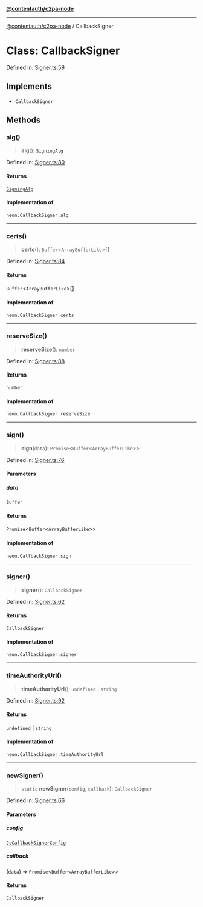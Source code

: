 [**@contentauth/c2pa-node**](../README.md)

***

[@contentauth/c2pa-node](../README.md) / CallbackSigner

# Class: CallbackSigner

Defined in: [Signer.ts:59](https://github.com/contentauth/c2pa-node-v2/blob/1df68df861d38a8c4eb7c634a613532727ec72d3/js-src/Signer.ts#L59)

## Implements

- `CallbackSigner`

## Methods

### alg()

> **alg**(): [`SigningAlg`](../type-aliases/SigningAlg.md)

Defined in: [Signer.ts:80](https://github.com/contentauth/c2pa-node-v2/blob/1df68df861d38a8c4eb7c634a613532727ec72d3/js-src/Signer.ts#L80)

#### Returns

[`SigningAlg`](../type-aliases/SigningAlg.md)

#### Implementation of

`neon.CallbackSigner.alg`

***

### certs()

> **certs**(): `Buffer`\<`ArrayBufferLike`\>[]

Defined in: [Signer.ts:84](https://github.com/contentauth/c2pa-node-v2/blob/1df68df861d38a8c4eb7c634a613532727ec72d3/js-src/Signer.ts#L84)

#### Returns

`Buffer`\<`ArrayBufferLike`\>[]

#### Implementation of

`neon.CallbackSigner.certs`

***

### reserveSize()

> **reserveSize**(): `number`

Defined in: [Signer.ts:88](https://github.com/contentauth/c2pa-node-v2/blob/1df68df861d38a8c4eb7c634a613532727ec72d3/js-src/Signer.ts#L88)

#### Returns

`number`

#### Implementation of

`neon.CallbackSigner.reserveSize`

***

### sign()

> **sign**(`data`): `Promise`\<`Buffer`\<`ArrayBufferLike`\>\>

Defined in: [Signer.ts:76](https://github.com/contentauth/c2pa-node-v2/blob/1df68df861d38a8c4eb7c634a613532727ec72d3/js-src/Signer.ts#L76)

#### Parameters

##### data

`Buffer`

#### Returns

`Promise`\<`Buffer`\<`ArrayBufferLike`\>\>

#### Implementation of

`neon.CallbackSigner.sign`

***

### signer()

> **signer**(): `CallbackSigner`

Defined in: [Signer.ts:62](https://github.com/contentauth/c2pa-node-v2/blob/1df68df861d38a8c4eb7c634a613532727ec72d3/js-src/Signer.ts#L62)

#### Returns

`CallbackSigner`

#### Implementation of

`neon.CallbackSigner.signer`

***

### timeAuthorityUrl()

> **timeAuthorityUrl**(): `undefined` \| `string`

Defined in: [Signer.ts:92](https://github.com/contentauth/c2pa-node-v2/blob/1df68df861d38a8c4eb7c634a613532727ec72d3/js-src/Signer.ts#L92)

#### Returns

`undefined` \| `string`

#### Implementation of

`neon.CallbackSigner.timeAuthorityUrl`

***

### newSigner()

> `static` **newSigner**(`config`, `callback`): `CallbackSigner`

Defined in: [Signer.ts:66](https://github.com/contentauth/c2pa-node-v2/blob/1df68df861d38a8c4eb7c634a613532727ec72d3/js-src/Signer.ts#L66)

#### Parameters

##### config

[`JsCallbackSignerConfig`](../interfaces/JsCallbackSignerConfig.md)

##### callback

(`data`) => `Promise`\<`Buffer`\<`ArrayBufferLike`\>\>

#### Returns

`CallbackSigner`
